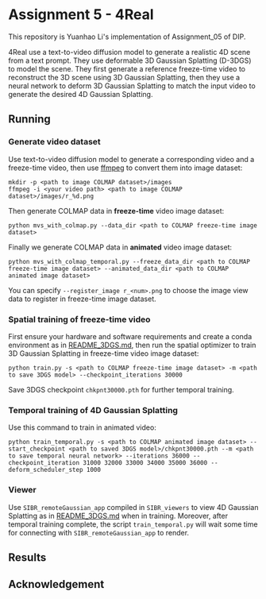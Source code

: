 # Assignment 5 - 4Real

This repository is Yuanhao Li's implementation of Assignment_05 of DIP.

4Real use a text-to-video diffusion model to generate a realistic 4D scene from a text prompt. They use deformable 3D Gaussian Splatting (D-3DGS) to model the scene. They first generate a reference freeze-time video to reconstruct the 3D scene using 3D Gaussian Splatting, then they use a neural network to deform 3D Gaussian Splatting to match the input video to generate the desired 4D Gaussian Splatting.

## Running

### Generate video dataset

Use text-to-video diffusion model to generate a corresponding video and a freeze-time video, then use [ffmpeg](https://ffmpeg.org/download.html) to convert them into image dataset:
```shell
mkdir -p <path to image COLMAP dataset>/images
ffmpeg -i <your video path> <path to image COLMAP dataset>/images/r_%d.png
```

Then generate COLMAP data in **freeze-time** video image dataset:
```shell
python mvs_with_colmap.py --data_dir <path to COLMAP freeze-time image dataset>
```

Finally we generate COLMAP data in **animated** video image dataset:
```shell
python mvs_with_colmap_temporal.py --freeze_data_dir <path to COLMAP freeze-time image dataset> --animated_data_dir <path to COLMAP animated image dataset>
```
You can specify `--register_image r_<num>.png` to choose the image view data to register in freeze-time image dataset.

### Spatial training of freeze-time video

First ensure your hardware and software requirements and create a conda environment as in [README_3DGS.md](README_3DGS.md#L81), then run the spatial optimizer to train 3D Gaussian Splatting in freeze-time video image dataset:
```shell
python train.py -s <path to COLMAP freeze-time image dataset> -m <path to save 3DGS model> --checkpoint_iterations 30000
```
Save 3DGS checkpoint `chkpnt30000.pth` for further temporal training.

### Temporal training of 4D Gaussian Splatting

Use this command to train in animated video:
```shell
python train_temporal.py -s <path to COLMAP animated image dataset> --start_checkpoint <path to saved 3DGS model>/chkpnt30000.pth --m <path to save temporal neural network> --iterations 36000 --checkpoint_iteration 31000 32000 33000 34000 35000 36000 --deform_scheduler_step 1000
```

### Viewer

Use `SIBR_remoteGaussian_app` compiled in `SIBR_viewers` to view 4D Gaussian Splatting as in [README_3DGS.md](README_3DGS.md#L301) when in training. Moreover, after temporal training complete, the script `train_temporal.py` will wait some time for connecting with `SIBR_remoteGaussian_app` to render.

## Results

## Acknowledgement
